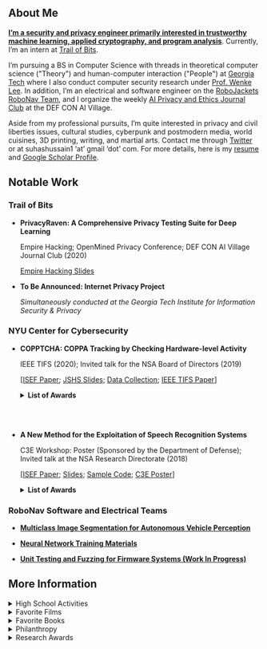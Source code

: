 ## About Me

[**I’m a security and privacy engineer primarily interested in trustworthy machine learning, applied cryptography, and program analysis**](). 
Currently, I’m an intern at [Trail of Bits](https://www.trailofbits.com/). 

I’m pursuing a BS in Computer Science with threads in theoretical computer science ("Theory") and human-computer interaction ("People") at [Georgia Tech](http://www.catalog.gatech.edu/programs/theory-people-computer-science-bs/) where I also conduct computer security research under [Prof. Wenke Lee](https://wenke.gtisc.gatech.edu/). 
In addition, I’m an electrical and software engineer on the [RoboJackets RoboNav Team](https://robojackets.org/teams/robonav/), and I organize the weekly [AI Privacy and Ethics Journal Club](https://aivillage.org/hacker-journal-club) at the DEF CON AI Village. 

Aside from my professional pursuits, I’m quite interested in privacy and civil liberties issues, cultural studies, cyberpunk and postmodern media, world cuisines, 3D printing, writing, and martial arts. 
Contact me through [Twitter](https://twitter.com/suhackerr) or at suhashussain1 ‘at’ gmail ‘dot’ com. For more details, here is my [resume](https://sshussain.me/SH_R.pdf) and [Google Scholar Profile](https://scholar.google.com/citations?user=950rBFYAAAAJ&hl=en).

## Notable Work

### Trail of Bits

+ **PrivacyRaven: A Comprehensive Privacy Testing Suite for Deep Learning**

    Empire Hacking; OpenMined Privacy Conference; DEF CON AI Village Journal Club (2020)
    
    [Empire Hacking Slides](https://sshussain.me/projects/privacyraven_eh.pdf)
   
<!---+ **(Shadow) Security Audit of the ZCoin Lelantus Protocol** [[Audit Summary Report](); [ZCoin Announcement](); [Lelantus White Paper]()]-->

+ **To Be Announced: Internet Privacy Project** 
  
  *Simultaneously conducted at the Georgia Tech Institute for Information Security & Privacy*
  
### NYU Center for Cybersecurity

+  **COPPTCHA: COPPA Tracking by Checking Hardware-level Activity** 
    
   IEEE TIFS (2020); Invited talk for the NSA Board of Directors (2019)
   
   [[ISEF Paper](https://sshussain.me/written_works/ISEF_Paper.pdf); [JSHS Slides](https://sshussain.me/written_works/JSHS_Slides.pdf); [Data Collection](https://github.com/suhacker1/hpc-a); [IEEE TIFS Paper](https://ieeexplore.ieee.org/abstract/document/9049424)]
   
   
    <details>
        <summary> <b> List of Awards </b> </summary>
        <p> ACM 1st Award (ISEF), NSA-RD First “Science Security” Award (ISEF), NYCSEF 1st Award in Math and CS, NYC JSHS 3rd in CS (JSHS), The Cardinals Press Release </p>
    </details>


<br/><br/>

   
+ **A New Method for the Exploitation of Speech Recognition Systems** 
      
   C3E Workshop: Poster (Sponsored by the Department of Defense); Invited talk at the NSA Research Directorate (2018)
   
   [[ISEF Paper](https://sshussain.me/written_works/speech_paper.pdf); [Slides](https://sshussain.me/written_works/speech_slides.pdf); [Sample Code](https://github.com/suhacker1/phonetic-classification); [C3E Poster](https://cps-vo.org/node/55909)]    
   
   
   <details>
        <summary> <b> List of Awards </b> </summary>
         <p> ISEF 2nd Award in Systems Software, Shanghai STEM Cloud Award (ISEF), NSA-RD 2nd “Science Security” Award (ISEF), GoDaddy Data Award (ISEF), ACM 4th Award (ISEF), NYCSEF 1st Award in Math and CS, Sarah and Morris Wiesenthal Award (NYCSEF), Naval Science Award (NYCSEF), NYU Tandon Press Release  </p>
   </details>
   
### RoboNav Software and Electrical Teams

+ **[Multiclass Image Segmentation for Autonomous Vehicle Perception](https://github.com/RoboJackets/igvc-software/tree/master/igvc_perception/src/multiclass_segmentation)**

+ **[Neural Network Training Materials](https://github.com/RoboJackets/nn-training)**
  
+ **[Unit Testing and Fuzzing for Firmware Systems (Work In Progress)](https://github.com/RoboJackets/igvc-firmware/tree/feat/tests)**

## More Information 

<details>
<summary> High School Activities </summary>
  <p> I graduated from Queens High School for the Sciences, a specialized STEM high school in NYC,  in June 2019.  There, I was the Chief Trainer (Head TA) for QHSS Math Research, the CTO of STEMinism, the founder and captain of the robotics team, the founder and captain of Team Cyber and the Da Vinci Experiment, and a member of Urban Sketchers. Outside of school, I freelanced, conducted research under <a href="https://en.wikipedia.org/wiki/Ramesh_Karri">Prof. Ramesh Karri</a> at <a href="http://cyber.nyu.edu/">NYU CCS</a>, and completed a hardware engineering internship at <a href="https://vengolabs.com/">Vengo Labs</a> (<a href="https://sshussain.me/projects/vengo_rec.pdf">Recommendation Letter</a>). I notably worked on the <a href="https://github.com/jchen42703/MathResearchQHSS">QHSS Math Research Repository</a> (Examples: <a href="https://github.com/jchen42703/MathResearchQHSS/tree/master/Ridge_Regression_for_Prostitution">Ridge Regression</a>, <a href="https://github.com/jchen42703/MathResearchQHSS/tree/master/tutorials">Deep Learning</a>) <a href="https://github.com/suhacker1/conveyor_belt"> and a conveyor belt at Vengo Labs</a> along with other projects featured on my <a href="https://github.com/suhacker1">GitHub. </a> </p>
    <p> <b>Awards:</b> NY State Senate Youth Leadership Recognition. Principal's Honor Roll/List. GW Award for Excellence in STEM. Silver Medal for Excellence in English. UFT Certificate of Merit for CS Applications. Math Research Award. Awards for AP Statistics, US, and World History.  ED Certificate for Excellence in Reading. Joseph E. Collins Scholarship. NCWIT NYC Honorable Mention </p>
</details>

<details>
<summary> Favorite Films</summary>
  <p> The Prestige. Snowpiercer. Parasite. V for Vendetta. Da 5 Bloods. Spider-Man: Into the Spider-Verse</p>
</details>

<details>
<summary> Favorite Books</summary>
  <p> Snow Crash. The Information: A History, A Theory, A Flood. The Crying of Lot 49. Bleeding Edge. Narrative of the Life of Frederick Douglass, an American Slave  </p>
</details>

<details>
<summary> Philanthropy </summary>
  <p> I recommend donating to <a href="https://www.thelifeyoucansave.org/"> the Life You Can Save (GiveDirectly, D-Rev, Evidence Action)</a>,<a href="https://bit.ly/3apaAcU"> the Intercept</a>, <a href="https://housingrightsny.org/"> the Housing Rights Initiative</a>, <a href="https://couragetochangepac.org/"> the Courage to Change PAC (affiliated with AOC)</a>, <a href="https://en.wikipedia.org/wiki/Main_Page"> Wikipedia</a>, <a href="https://donate.torproject.org/"> the Tor project</a>, or <a href="https://secure.actblue.com/donate/ab_mn"> any of these organizations fighting against systemic racism and police brutality</a>.

</p>
</details>

<details>
<summary> Research Awards </summary>
  <p> <b> For "A New Method for the Exploitation of Speech Recognition Systems": </b> ISEF 2nd Award in Systems Software, Shanghai STEM Cloud Award (ISEF), NSA-RD 2nd “Science Security” Award (ISEF), GoDaddy Data Award (ISEF), ACM 4th Award (ISEF), NYCSEF 1st Award in Math and CS, Sarah and Morris Wiesenthal Award (NYCSEF), Naval Science Award (NYCSEF), NYU Tandon Press Release  </p>
  <p> <b> For "COPPTCHA: COPPA Tracking by Checking Hardware-level Activity":  </b> ACM 1st Award (ISEF), NSA-RD First “Science Security” Award (ISEF), NYCSEF 1st Award in Math and CS, NYC JSHS 3rd in CS (JSHS), The Cardinals Press Release </p>
</details>

